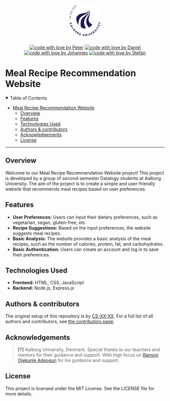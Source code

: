 <h1 align="center">
  <a href="https://github.com/PAEJGIT/P2-Projectn">
    <!-- Please provide path to your logo here -->
    <img src="docs/images/logo.png" alt="Logo" width="100" height="100">
  </a>
</h1>
<div align="center">

[![code with love by Peter](https://img.shields.io/badge/%3C%2F%3E%20with%20%E2%99%A5%20by-Peter-6082B6.svg?style=flat-square)](https://github.com/SkimmedMilky)
[![code with love by Daniel](https://img.shields.io/badge/%3C%2F%3E%20with%20%E2%99%A5%20by-Daniel-8A9A5B.svg?style=flat-square)](https://github.com/SkimmedMilky)
[![code with love by Johannes](https://img.shields.io/badge/%3C%2F%3E%20with%20%E2%99%A5%20by-Johannes-708090.svg?style=flat-square)](https://github.com/SkimmedMilky)
[![code with love by Stefan](https://img.shields.io/badge/%3C%2F%3E%20with%20%E2%99%A5%20by-Stefan-B2BEB5.svg?style=flat-square)](https://github.com/SkimmedMilky)

</div>

# Meal Recipe Recommendation Website

<details open="open">
<summary>Table of Contents</summary>

- [Meal Recipe Recommendation Website](#meal-recipe-recommendation-website)
  - [Overview](#overview)
  - [Features](#features)
  - [Technologies Used](#technologies-used)
  - [Authors \& contributors](#authors--contributors)
  - [Acknowledgements](#acknowledgements)
  - [License](#license)

</details>

---

## Overview

Welcome to our Meal Recipe Recommendation Website project! This project is developed by a group of second-semester Datalogy students at Aalborg University. The aim of the project is to create a simple and user-friendly website that recommends meal recipes based on user preferences.

## Features
- **User Preferences:** Users can input their dietary preferences, such as vegetarian, vegan, gluten-free, etc.
- **Recipe Suggestions:** Based on the input preferences, the website suggests meal recipes.
- **Basic Analysis:** The website provides a basic analysis of the meal recipes, such as the number of calories, protein, fat, and carbohydrates.
- **Basic Authentication:** Users can create an account and log in to save their preferences.

## Technologies Used
- **Frontend:** HTML, CSS, JavaScript
- **Backend:** Node.js, Express.js

## Authors & contributors
The original setup of this repository is by [CS-XX-XX](https://github.com/XXX).
For a full list of all authors and contributors, see [the contributors page](https://github.com/SkimmedMilky/p2-meal-recommendation/contributors).

## Acknowledgements

> **[?]**
> Aalborg University, Denmark.
> Special thanks to our teachers and mentors for their guidance and support.
> With high focus on [Ramoni Ojekunle Adeogun](https://vbn.aau.dk/da/persons/ramoni-ojekunle-adeogun) for his guidance and support.

## License
This project is licensed under the MIT License. See the LICENSE file for more details.